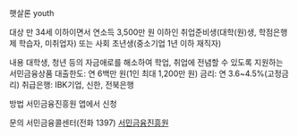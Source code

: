 햇살론 youth

대상
만 34세 이하이면서 연소득 3,500만 원 이하인 취업준비생(대학(원)생, 학점은행제 학습자, 미취업자) 또는 사회 초년생(중소기업 1년 이하 재직자)

내용
대학생, 청년 등의 자금애로를 해소하여 학업, 취업에 전념할 수 있도록 지원하는 서민금융상품
대출한도: 연 6백만 원(1인 최대 1,200만 원)
금리: 연 3.6~4.5%(고정금리)
취급은행: IBK기업, 신한, 전북은행

방법
서민금융진흥원 앱에서 신청

문의
서민금융콜센터(전화 1397)
[서민금융진흥원](https://www.kinfa.or.kr)
